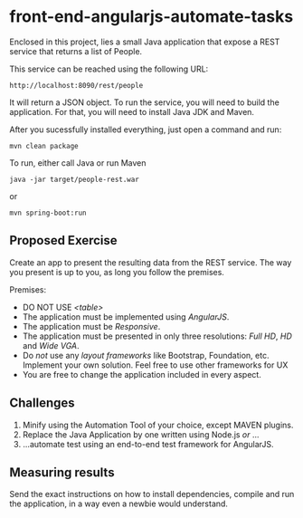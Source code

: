 # front-end-angularjs-automate-tasks

Enclosed in this project, lies a small Java application that expose a 
REST service that returns a list of People.

This service can be reached using the following URL:

    http://localhost:8090/rest/people

It will return a JSON object. To run the service, you will need to build the application.
For that, you will need to install Java JDK and Maven.

After you sucessfully installed everything, just open a command and run:


    mvn clean package
    
To run, either call Java or run Maven

    java -jar target/people-rest.war
    
or

    mvn spring-boot:run
    
## Proposed Exercise

Create an app to present the resulting data from the REST service. The way you present is up to you, as long you follow the premises.

Premises:
* DO NOT USE *\<table\>*
* The application must be implemented using _AngularJS_. 
* The application must be _Responsive_.
* The application must be presented in only three resolutions: _Full HD_, _HD_ and _Wide VGA_. 
* Do _not_ use any _layout frameworks_ like Bootstrap, Foundation, etc. Implement your own solution. Feel free to use other frameworks for UX 
* You are free to change the application included in every aspect.

## Challenges

1. Minify using the Automation Tool of your choice, except MAVEN plugins.
2. Replace the Java Application by one written using Node.js _or_ ...
3. ...automate test using an end-to-end test framework for AngularJS. 


## Measuring results
Send the exact instructions on how to install dependencies, compile and run
the application, in a way even a newbie would understand. 
